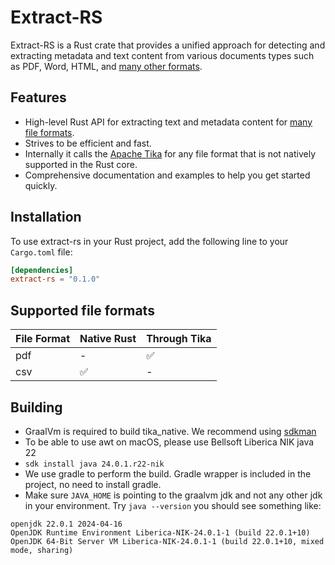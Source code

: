 # Extract-RS

Extract-RS is a Rust crate that provides a unified approach for detecting and extracting metadata and text content from
various documents
types such as PDF, Word, HTML, and [many other formats](#supported-file-formats).

## Features

* High-level Rust API for extracting text and metadata content for [many file formats](#supported-file-formats).
* Strives to be efficient and fast.
* Internally it calls the [Apache Tika](https://tika.apache.org/) for any file format that is not natively supported in the Rust core.
* Comprehensive documentation and examples to help you get started quickly.

## Installation

To use extract-rs in your Rust project, add the following line to your `Cargo.toml` file:

```toml
[dependencies]
extract-rs = "0.1.0"
```

## Supported file formats

| File Format | Native Rust | Through Tika | 
|-------------|-------------|--------------| 
| pdf         | -           | ✅            |
| csv         | ✅           | -            |

## Building

* GraalVm is required to build tika_native. We recommend using [sdkman](https://sdkman.io/install)
* To be able to use awt on macOS, please use Bellsoft Liberica NIK java 22
* `sdk install java 24.0.1.r22-nik`
* We use gradle to perform the build. Gradle wrapper is included in the project, no need to install gradle.
* Make sure `JAVA_HOME` is pointing to the graalvm jdk and not any other jdk in your environment. Try `java --version` 
  you should see something like:

```text
openjdk 22.0.1 2024-04-16
OpenJDK Runtime Environment Liberica-NIK-24.0.1-1 (build 22.0.1+10)
OpenJDK 64-Bit Server VM Liberica-NIK-24.0.1-1 (build 22.0.1+10, mixed mode, sharing)
```